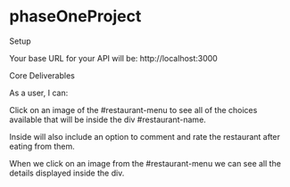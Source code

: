 # phaseOneProject

Setup

Your base URL for your API will be: http://localhost:3000


Core Deliverables

As a user, I can:

Click on an image of the #restaurant-menu to see all of the choices available that will be inside the div #restaurant-name.

Inside will also include an option to comment and rate the restaurant after eating from them.

When we click on an image from the #restaurant-menu we can see all the details displayed inside the div.
